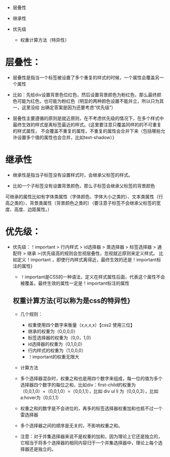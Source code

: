 - 层叠性

- 继承性

- 优先级
    - 权重计算方法（特异性）
    
# 层叠性：

- 层叠性是指当一个标签被设置了多个重复的样式的时候，一个属性会覆盖另一个属性

- 比如：先给div设置背景色位红色，然后设置背景颜色为粉红色，那么最终颜色可能为红色，也可能为粉红色（明显的两种颜色设置不能并立，所以只为其一，这里没给
出确定答案是因为还要考虑“优先级”）

- 层叠性主要遵循的原则是就近原则，在不考虑优先级的情况下，在多个样式中最终生效的样式是离标签最近的样式。{这里要注意只覆盖同样的的不可重复的样式属性，
不会覆盖不重复的属性，不重复的属性会合并下来（包括哪些允许设置多个值的属性也会合并，比如text-shadow）}


# 继承性

- 继承性是指当子标签没有设置样式时，会继承父标签的样式。

- 比如一个子标签没有设置背景颜色，那么子标签会继承父标签的背景颜色

可继承的属性比如有字体类属性（字体颜色、字体大小之类的）、文本类属性（行高之类的）、背景类属性（背景颜色之类的）（要注意子标签不会继承父标签的宽度、高度、边距属性。）

# 优先级：

- 优先级：！important >  行内样式  > id选择器 > 类选择器  >   标签选择器 > 通配符 > 继承  >{优先级高的规则会忽视层叠性，忽视就近原则来定义样式。
比如定义！important ，即使行内样式离得近，最终生效的还是！important标注的属性}
  -  ！important是CSS的一种语法，定义在样式属性后面，代表这个属性不会被覆盖，最终生效的属性一定是！important标注的属性
  
  ##  权重计算方法{可以称为是css的特异性}
  
  - 几个规则：
    - 权重使用四个数字来衡量（x,x,x,x）【css2 使用三位】
    - 继承的权重为（0,0,0,0）
    - 标签选择器的权重为（0,0，1,0）
    - id选择器的权重为（0,1,0,0）
    - 行内样式的权重为（1,0,0,0）
    - ！important的权重无限大
    
   -  计算方法
   
    - 多个选择器混杂时，权重之和也是用四个数字来组成，每一位的值为多个选择器四个数字的每位之和，比如div：first-child的权重为
    （0,0,1,0）+（0,0,1,0）=（0,0,1,1），比如 div ul li 为（0,0,0,3），比如a:hover为（0,0,1,1）
    
    - 权重之和的数字是不会进位的，再多的标签选择器权重加和也抵不过一个雷选择器
    
    - 多个选择器之间的顺序是无关的，不影响权重之和。
    
    - 注意：对于并集选择器来说不是权重的加和，因为理论上它还是独立的，它相当于将多个选择器的相同内容归于一个并集选择器中，理论上每个选择器还是独立的。
